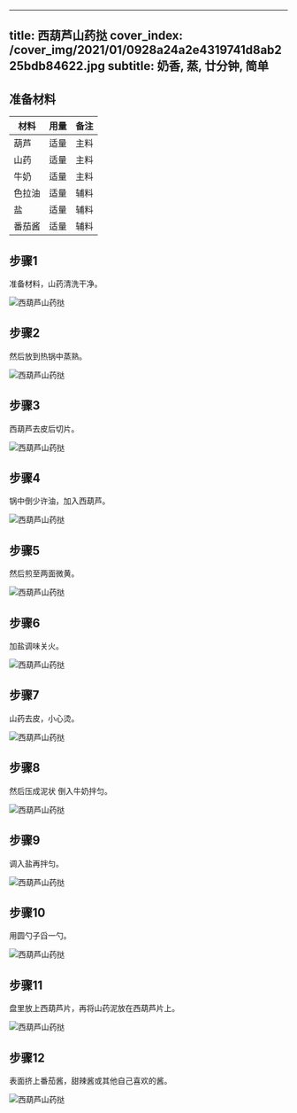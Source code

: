
---
title: 西葫芦山药挞
cover_index: /cover_img/2021/01/0928a24a2e4319741d8ab225bdb84622.jpg
subtitle: 奶香, 蒸, 廿分钟, 简单
---

## 准备材料

| 材料     | 用量 | 备注|
| ------- | ----- | --- |
| 葫芦 | 适量| 主料 |
| 山药 | 适量| 主料 |
| 牛奶 | 适量| 主料 |
| 色拉油 | 适量| 辅料 |
| 盐 | 适量| 辅料 |
| 番茄酱 | 适量| 辅料 |

## 步骤1

准备材料，山药清洗干净。

![西葫芦山药挞](https://i8.meishichina.com/attachment/recipe/201010/201010211347063.JPG?x-oss-process=style/p320) 

## 步骤2

然后放到热锅中蒸熟。

![西葫芦山药挞](https://i8.meishichina.com/attachment/recipe/201010/201010211348503.JPG?x-oss-process=style/p320) 

## 步骤3

西葫芦去皮后切片。

![西葫芦山药挞](https://i8.meishichina.com/attachment/recipe/201010/201010211349095.JPG?x-oss-process=style/p320) 

## 步骤4

锅中倒少许油，加入西葫芦。

![西葫芦山药挞](https://i8.meishichina.com/attachment/recipe/201010/201010211349337.JPG?x-oss-process=style/p320) 

## 步骤5

然后煎至两面微黄。

![西葫芦山药挞](https://i8.meishichina.com/attachment/recipe/201010/201010211349475.JPG?x-oss-process=style/p320) 

## 步骤6

加盐调味关火。

![西葫芦山药挞](https://i8.meishichina.com/attachment/recipe/201010/201010211350034.JPG?x-oss-process=style/p320) 

## 步骤7

山药去皮，小心烫。

![西葫芦山药挞](https://i8.meishichina.com/attachment/recipe/201010/201010211350479.JPG?x-oss-process=style/p320) 

## 步骤8

然后压成泥状 倒入牛奶拌匀。

![西葫芦山药挞](https://i8.meishichina.com/attachment/recipe/201010/201010211351011.JPG?x-oss-process=style/p320) 

## 步骤9

调入盐再拌匀。

![西葫芦山药挞](https://i8.meishichina.com/attachment/recipe/201010/201010211351171.JPG?x-oss-process=style/p320) 

## 步骤10

用圆勺子舀一勺。

![西葫芦山药挞](https://i8.meishichina.com/attachment/recipe/201010/201010211351363.JPG?x-oss-process=style/p320) 

## 步骤11

盘里放上西葫芦片，再将山药泥放在西葫芦片上。

![西葫芦山药挞](https://i8.meishichina.com/attachment/recipe/201010/201010211351513.JPG?x-oss-process=style/p320) 

## 步骤12

表面挤上番茄酱，甜辣酱或其他自己喜欢的酱。

![西葫芦山药挞](https://i8.meishichina.com/attachment/recipe/201010/201010211352144.JPG?x-oss-process=style/p320) 

